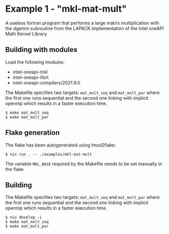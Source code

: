 # Example 1 - "mkl-mat-mult"

A useless fortran program that performs a large matrix multiplication with the dgemm subroutine from the LAPACK implementation of the Intel oneAPI Math Kernel Library.

## Building with modules

Load the following modules:
* intel-oneapi-mkl
* intel-oneapi-ifort
* intel-oneapi-compilers/2021.9.0

The Makefile specifies two targets: `mat_mult_seq` and `mat_mult_par` where the first one runs sequential and the second one linking with implicit openmp which results in a faster execution time.
```
$ make mat_mult_seq
$ make mat_mult_par
```

## Flake generation

The flake has been autogenerated using lmod2flake:

```
$ nix run . -- ./examples/mkl-mat-mult
```

The variable `MKL_BASE` required by the Makefile needs to be set manually in the flake.

## Building

The Makefile specifies two targets: `mat_mult_seq` and `mat_mult_par` where the first one runs sequential and the second one linking with implicit openmp which results in a faster execution time.

```
$ nix develop -i
$ make mat_mult_seq
$ make mat_mult_par
```
